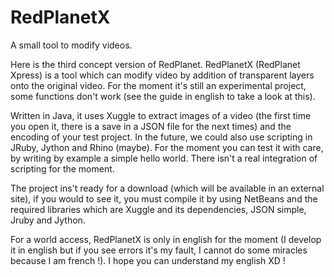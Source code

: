 RedPlanetX
==========

A small tool to modify videos.

Here is the third concept version of RedPlanet. RedPlanetX (RedPlanet Xpress) is a tool which can modify video by addition of transparent layers onto the original video. For the moment it's still an experimental project, some functions don't work (see the guide in english to take a look at this).

Written in Java, it uses Xuggle to extract images of a video (the first time you open it, there is a save in a JSON file for the next times) and the encoding of your test project. In the future, we could also use scripting in JRuby, Jython and Rhino (maybe). For the moment you can test it with care, by writing by example a simple hello world. There isn't a real integration of scripting for the moment.

The project ins't ready for a download (which will be available in an external site), if you would to see it, you must compile it by using NetBeans and the required libraries which are Xuggle and its dependencies, JSON simple, Jruby and Jython.

For a world access, RedPlanetX is only in english for the moment (I develop it in english but if you see errors it's my fault, I cannot do some miracles because I am french !). I hope you can understand my english XD !
